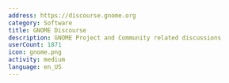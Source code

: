 ```yaml
---
address: https://discourse.gnome.org
category: Software
title: GNOME Discourse
description: GNOME Project and Community related discussions
userCount: 1871
icon: gnome.png
activity: medium
language: en_US
---
```

